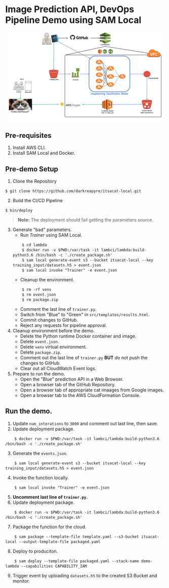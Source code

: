 # Image Prediction API, DevOps Pipeline Demo using SAM Local

![alt text](https://github.com/darkreapyre/itsacat-local/blob/master/assets/images/SAM_Local_Architecture.png "Architecture")

## Pre-requisites
1. Install AWS CLI.
2. Install SAM Local and Docker.

## Pre-demo Setup
1. Clone the Repository
```terminal
$ git clone https://github.com/darkreapyre/itsacat-local.git
```
2. Build the CI/CD Pipeline
```terminal
$ bin/deploy
```
>**Note:** The deployment should fail getting the parameters source.
3. Generate "bad" parameters.
    - Run *Trainer* using SAM Local.
    ```terminal
        $ cd lambda
        $ docker run -v $PWD:/var/task -it lambci/lambda:build-python3.6 /bin/bash -c './create_package.sh'
        $ sam local generate-event s3 --bucket itsacat-local --key training_input/datasets.h5 > event.json
        $ sam local invoke "Trainer" -e event.json
    ```
    - Cleanup the environment.
    ```terminal
        $ rm -rf venv
        $ rm event.json
        $ rm package.zip
    ```
    - Comment the last line of `trainer.py`.
    - Switch from "Blue" to "Green" in `src/templates/results.html`.
    - Commit changes to GitHub.
    - Reject any requests for pipeline approval.
4. Cleanup environment before the demo.
    - Delete the Python runtime Docker container and image.
    - Delete `event.json`.
    - Delete `venv` virtual environment.
    - Delete `package.zip`.
    - Comment out the last line of `trainer.py` **BUT** do not push the changes to GitHub.
    - Clear out all CloudWatch Event logs.
5. Prepare to run the demo.
    - Open the "Blue" prediction API in a Web Browser.
    - Open a browser tab of the GitHub Repository.
    - Open a browser tab of appropriate cat imaages from Google images.
    - Open a browser tab to the AWS CloudFormation Console.

## Run the demo.
1. Update `num_interations` to `3000` and comment out last line, then save.
2. Update deployment package.
```terminal
    $ docker run -v $PWD:/var/task -it lambci/lambda:build-python3.6 /bin/bash -c './create_package.sh'
```
3. Generate the `events.json`.
```terminal
    $ sam local generate-event s3 --bucket itsacat-local --key training_input/datasets.h5 > event.json
```
4. Invoke the function locally.
```terminal
    $ sam local invoke "Trainer" -e event.json
```
5. **Uncomment last line of `trainer.py`.**
6. Update deployment package.
```terminal
    $ docker run -v $PWD:/var/task -it lambci/lambda:build-python3.6 /bin/bash -c './create_package.sh'
```
7. Package the function for the cloud.
```terminal
    $ sam package --template-file template.yaml --s3-bucket itsacat-local --output-template-file packaged.yaml
```
8. Deploy to produciton.
```terminal
    $ sam deploy --template-file packaged.yaml --stack-name demo-lambda --capabilities CAPABILITY_IAM
```
9. Trigger event by uploading `datasets.h5` to the created S3 Bucket and monitor.